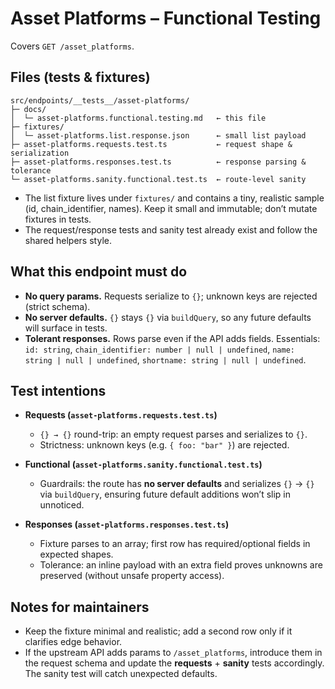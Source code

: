 # Asset Platforms – Functional Testing

Covers `GET /asset_platforms`.

## Files (tests & fixtures)

```
src/endpoints/__tests__/asset-platforms/
├─ docs/
│  └─ asset-platforms.functional.testing.md   ← this file
├─ fixtures/
│  └─ asset-platforms.list.response.json      ← small list payload
├─ asset-platforms.requests.test.ts           ← request shape & serialization
├─ asset-platforms.responses.test.ts          ← response parsing & tolerance
└─ asset-platforms.sanity.functional.test.ts  ← route-level sanity
```

- The list fixture lives under `fixtures/` and contains a tiny, realistic sample (id, chain_identifier, names). Keep it small and immutable; don’t mutate fixtures in tests.
- The request/response tests and sanity test already exist and follow the shared helpers style.

## What this endpoint must do

- **No query params.** Requests serialize to `{}`; unknown keys are rejected (strict schema).
- **No server defaults.** `{}` stays `{}` via `buildQuery`, so any future defaults will surface in tests.
- **Tolerant responses.** Rows parse even if the API adds fields. Essentials:
  `id: string`, `chain_identifier: number | null | undefined`, `name: string | null | undefined`, `shortname: string | null | undefined`.

## Test intentions

- **Requests (`asset-platforms.requests.test.ts`)**
  - `{} → {}` round-trip: an empty request parses and serializes to `{}`.
  - Strictness: unknown keys (e.g. `{ foo: "bar" }`) are rejected.

- **Functional (`asset-platforms.sanity.functional.test.ts`)**
  - Guardrails: the route has **no server defaults** and serializes `{}` → `{}` via `buildQuery`, ensuring future default additions won’t slip in unnoticed.

- **Responses (`asset-platforms.responses.test.ts`)**
  - Fixture parses to an array; first row has required/optional fields in expected shapes.
  - Tolerance: an inline payload with an extra field proves unknowns are preserved (without unsafe property access).

## Notes for maintainers

- Keep the fixture minimal and realistic; add a second row only if it clarifies edge behavior.
- If the upstream API adds params to `/asset_platforms`, introduce them in the request schema and update the **requests** + **sanity** tests accordingly. The sanity test will catch unexpected defaults.
